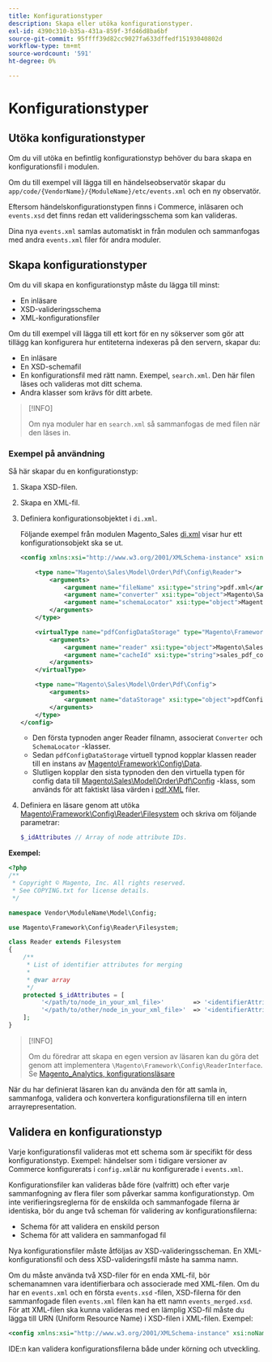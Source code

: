 ```yaml
---
title: Konfigurationstyper
description: Skapa eller utöka konfigurationstyper.
exl-id: 4390c310-b35a-431a-859f-3fd46d8ba6bf
source-git-commit: 95ffff39d82cc9027fa633dffedf15193040802d
workflow-type: tm+mt
source-wordcount: '591'
ht-degree: 0%

---
```


# Konfigurationstyper

## Utöka konfigurationstyper

Om du vill utöka en befintlig konfigurationstyp behöver du bara skapa en konfigurationsfil i modulen.

Om du till exempel vill lägga till en händelseobservatör skapar du `app/code/{VendorName}/{ModuleName}/etc/events.xml` och en ny observatör.

Eftersom händelskonfigurationstypen finns i Commerce, inläsaren och `events.xsd` det finns redan ett valideringsschema som kan valideras.

Dina nya `events.xml` samlas automatiskt in från modulen och sammanfogas med andra `events.xml` filer för andra moduler.

## Skapa konfigurationstyper

Om du vill skapa en konfigurationstyp måste du lägga till minst:

- En inläsare
- XSD-valideringsschema
- XML-konfigurationsfiler

Om du till exempel vill lägga till ett kort för en ny sökserver som gör att tillägg kan konfigurera hur entiteterna indexeras på den servern, skapar du:

- En inläsare
- En XSD-schemafil
- En konfigurationsfil med rätt namn. Exempel, `search.xml`. Den här filen läses och valideras mot ditt schema.
- Andra klasser som krävs för ditt arbete.

>[!INFO]
>
>Om nya moduler har en `search.xml` så sammanfogas de med filen när den läses in.

### Exempel på användning

Så här skapar du en konfigurationstyp:

1. Skapa XSD-filen.
1. Skapa en XML-fil.
1. Definiera konfigurationsobjektet i `di.xml`.

   Följande exempel från modulen Magento_Sales [di.xml](https://github.com/magento/magento2/blob/2.4/app/code/Magento/Sales/etc/di.xml) visar hur ett konfigurationsobjekt ska se ut.

   ```xml
   <config xmlns:xsi="http://www.w3.org/2001/XMLSchema-instance" xsi:noNamespaceSchemaLocation="urn:magento:framework:ObjectManager/etc/config.xsd">
   
       <type name="Magento\Sales\Model\Order\Pdf\Config\Reader">
           <arguments>
               <argument name="fileName" xsi:type="string">pdf.xml</argument>
               <argument name="converter" xsi:type="object">Magento\Sales\Model\Order\Pdf\Config\Converter</argument>
               <argument name="schemaLocator" xsi:type="object">Magento\Sales\Model\Order\Pdf\Config\SchemaLocator</argument>
           </arguments>
       </type>
   
       <virtualType name="pdfConfigDataStorage" type="Magento\Framework\Config\Data">
           <arguments>
               <argument name="reader" xsi:type="object">Magento\Sales\Model\Order\Pdf\Config\Reader</argument>
               <argument name="cacheId" xsi:type="string">sales_pdf_config</argument>
           </arguments>
       </virtualType>
   
       <type name="Magento\Sales\Model\Order\Pdf\Config">
           <arguments>
               <argument name="dataStorage" xsi:type="object">pdfConfigDataStorage</argument>
           </arguments>
       </type>
   </config>
   ```

   - Den första typnoden anger Reader filnamn, associerat `Converter` och `SchemaLocator` -klasser.
   - Sedan `pdfConfigDataStorage` virtuell typnod kopplar klassen reader till en instans av [Magento\Framework\Config\Data](https://github.com/magento/magento2/blob/2.4/lib/internal/Magento/Framework/Config/Data.php).
   - Slutligen kopplar den sista typnoden den den virtuella typen för config data till [Magento\Sales\Model\Order\Pdf\Config](https://github.com/magento/magento2/blob/2.4/app/code/Magento/Sales/Model/Order/Pdf/Config.php) -klass, som används för att faktiskt läsa värden i [pdf.XML](https://github.com/magento/magento2/blob/2.4/app/code/Magento/Sales/etc/pdf.xml) filer.

1. Definiera en läsare genom att utöka [Magento\Framework\Config\Reader\Filesystem](https://github.com/magento/magento2/blob/2.4/lib/internal/Magento/Framework/Config/Reader/Filesystem.php) och skriva om följande parametrar:

   ```php
   $_idAttributes // Array of node attribute IDs.
   ```

**Exempel:**

```php
<?php
/**
 * Copyright © Magento, Inc. All rights reserved.
 * See COPYING.txt for license details.
 */

namespace Vendor\ModuleName\Model\Config;

use Magento\Framework\Config\Reader\Filesystem;

class Reader extends Filesystem
{
    /**
     * List of identifier attributes for merging
     *
     * @var array
     */
    protected $_idAttributes = [
         '</path/to/node_in_your_xml_file>'        => '<identifierAttributeName>',
         '</path/to/other/node_in_your_xml_file>'  => '<identifierAttributeName>',
    ];
}
```

>[!INFO]
>
>Om du föredrar att skapa en egen version av läsaren kan du göra det genom att implementera `\Magento\Framework\Config\ReaderInterface`. Se [Magento_Analytics, konfigurationsläsare](https://github.com/magento/magento2/blob/2.4/app/code/Magento/Analytics/ReportXml/Config/Reader.php)

När du har definierat läsaren kan du använda den för att samla in, sammanfoga, validera och konvertera konfigurationsfilerna till en intern arrayrepresentation.

## Validera en konfigurationstyp

Varje konfigurationsfil valideras mot ett schema som är specifikt för dess konfigurationstyp. Exempel: händelser som i tidigare versioner av Commerce konfigurerats i `config.xml`är nu konfigurerade i `events.xml`.

Konfigurationsfiler kan valideras både före (valfritt) och efter varje sammanfogning av flera filer som påverkar samma konfigurationstyp. Om inte verifieringsreglerna för de enskilda och sammanfogade filerna är identiska, bör du ange två scheman för validering av konfigurationsfilerna:

- Schema för att validera en enskild person
- Schema för att validera en sammanfogad fil

Nya konfigurationsfiler måste åtföljas av XSD-valideringsscheman. En XML-konfigurationsfil och dess XSD-valideringsfil måste ha samma namn.

Om du måste använda två XSD-filer för en enda XML-fil, bör schemanamnen vara identifierbara och associerade med XML-filen.
Om du har en `events.xml` och en första `events.xsd` -filen, XSD-filerna för den sammanfogade filen `events.xml` filen kan ha ett namn `events_merged.xsd`.
För att XML-filen ska kunna valideras med en lämplig XSD-fil måste du lägga till URN (Uniform Resource Name) i XSD-filen i XML-filen. Exempel:

```xml
<config xmlns:xsi="http://www.w3.org/2001/XMLSchema-instance" xsi:noNamespaceSchemaLocation="urn:magento:framework:ObjectManager:etc/config.xsd">
```

IDE:n kan validera konfigurationsfilerna både under körning och utveckling.
